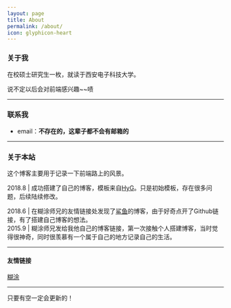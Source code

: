 ```yaml
---
layout: page
title: About
permalink: /about/
icon: glyphicon-heart
---
```


### 关于我
  

在校硕士研究生一枚，就读于西安电子科技大学。

说不定以后会对前端感兴趣~~啧

---

### 联系我

* email：**不存在的，这辈子都不会有邮箱的**

---

### 关于本站   

这个博客主要用于记录一下前端路上的风景。

2018.8         |  成功搭建了自己的博客，模板来自[HyG](https://github.com/Gaohaoyang)。只是初始模板，存在很多问题，后续陆续修改。

2018.6         |  在糊涂师兄的友情链接处发现了[鲨鱼](https://kingsfish.github.io/)的博客，由于好奇点开了Github链接，有了搭建自己博客的想法。  
2015.9         |  糊涂师兄发给我他自己的博客链接，第一次接触个人搭建博客，当时觉得很神奇，同时很羡慕有一个属于自己的地方记录自己的生活。  

---

#### 友情链接

[糊涂](http://gaocong.org/blog/) 

---

只要有空一定会更新的！